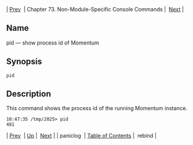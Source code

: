 | [Prev](console_commands.paniclog)  | Chapter 73. Non-Module-Specific Console Commands |  [Next](console_commands.rebind) |

<a name="console_commands.pid"></a>
## Name

pid — show process id of Momentum

## Synopsis

`pid`

<a name="idp13842752"></a>
## Description

This command shows the process id of the running Momentum instance.

```
10:47:35 /tmp/2025> pid
481
```

| [Prev](console_commands.paniclog)  | [Up](console.cmds.ref) |  [Next](console_commands.rebind) |
| paniclog  | [Table of Contents](index) |  rebind |

